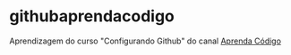# githubaprendacodigo
Aprendizagem do curso "Configurando Github" do canal [Aprenda Código](https://www.youtube.com/watch?v=BettUg-L8M4&list=PLV7VqBqvsd_1h7zmEpE-xwgOPqp2IBGCV)
